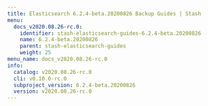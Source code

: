 ```yaml
---
title: Elasticsearch 6.2.4-beta.20200826 Backup Guides | Stash
menu:
  docs_v2020.08.26-rc.0:
    identifier: stash-elasticsearch-guides-6.2.4-beta.20200826
    name: 6.2.4-beta.20200826
    parent: stash-elasticsearch-guides
    weight: 25
menu_name: docs_v2020.08.26-rc.0
info:
  catalog: v2020.08.26-rc.0
  cli: v0.10.0-rc.0
  subproject_version: 6.2.4-beta.20200826
  version: v2020.08.26-rc.0
---
```


